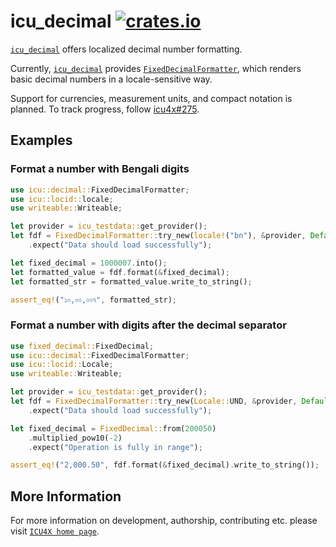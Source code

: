 # icu_decimal [![crates.io](https://img.shields.io/crates/v/icu_decimal)](https://crates.io/crates/icu_decimal)

[`icu_decimal`](crate) offers localized decimal number formatting.

Currently, [`icu_decimal`](crate) provides [`FixedDecimalFormatter`], which renders basic decimal numbers
in a locale-sensitive way.

Support for currencies, measurement units, and compact notation is planned. To track progress,
follow [icu4x#275](https://github.com/unicode-org/icu4x/issues/275).

## Examples

### Format a number with Bengali digits

```rust
use icu::decimal::FixedDecimalFormatter;
use icu::locid::locale;
use writeable::Writeable;

let provider = icu_testdata::get_provider();
let fdf = FixedDecimalFormatter::try_new(locale!("bn"), &provider, Default::default())
    .expect("Data should load successfully");

let fixed_decimal = 1000007.into();
let formatted_value = fdf.format(&fixed_decimal);
let formatted_str = formatted_value.write_to_string();

assert_eq!("১০,০০,০০৭", formatted_str);
```

### Format a number with digits after the decimal separator

```rust
use fixed_decimal::FixedDecimal;
use icu::decimal::FixedDecimalFormatter;
use icu::locid::Locale;
use writeable::Writeable;

let provider = icu_testdata::get_provider();
let fdf = FixedDecimalFormatter::try_new(Locale::UND, &provider, Default::default())
    .expect("Data should load successfully");

let fixed_decimal = FixedDecimal::from(200050)
    .multiplied_pow10(-2)
    .expect("Operation is fully in range");

assert_eq!("2,000.50", fdf.format(&fixed_decimal).write_to_string());
```

[`FixedDecimalFormatter`]: FixedDecimalFormatter

## More Information

For more information on development, authorship, contributing etc. please visit [`ICU4X home page`](https://github.com/unicode-org/icu4x).
